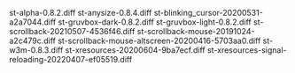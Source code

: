 st-alpha-0.8.2.diff
st-anysize-0.8.4.diff
st-blinking_cursor-20200531-a2a7044.diff
st-gruvbox-dark-0.8.2.diff
st-gruvbox-light-0.8.2.diff
st-scrollback-20210507-4536f46.diff
st-scrollback-mouse-20191024-a2c479c.diff
st-scrollback-mouse-altscreen-20200416-5703aa0.diff
st-w3m-0.8.3.diff
st-xresources-20200604-9ba7ecf.diff
st-xresources-signal-reloading-20220407-ef05519.diff
